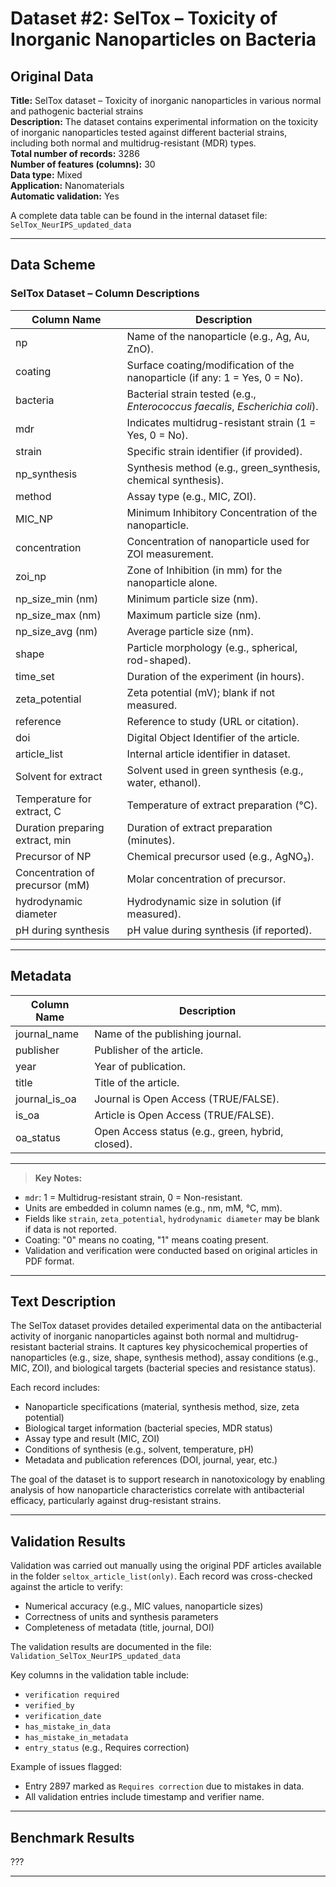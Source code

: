

# Dataset #2: SelTox – Toxicity of Inorganic Nanoparticles on Bacteria

## Original Data

**Title:** SelTox dataset – Toxicity of inorganic nanoparticles in various normal and pathogenic bacterial strains  
**Description:** The dataset contains experimental information on the toxicity of inorganic nanoparticles tested against different bacterial strains, including both normal and multidrug-resistant (MDR) types.  
**Total number of records:** 3286  
**Number of features (columns):** 30  
**Data type:** Mixed  
**Application:** Nanomaterials  
**Automatic validation:** Yes  

A complete data table can be found in the internal dataset file: `SelTox_NeurIPS_updated_data`

---

## Data Scheme

### SelTox Dataset – Column Descriptions

| **Column Name**               | **Description**                                                                 |
|------------------------------|---------------------------------------------------------------------------------|
| np                           | Name of the nanoparticle (e.g., Ag, Au, ZnO).                                  |
| coating                      | Surface coating/modification of the nanoparticle (if any: 1 = Yes, 0 = No).     |
| bacteria                     | Bacterial strain tested (e.g., *Enterococcus faecalis*, *Escherichia coli*).   |
| mdr                          | Indicates multidrug-resistant strain (1 = Yes, 0 = No).                         |
| strain                       | Specific strain identifier (if provided).                                      |
| np_synthesis                 | Synthesis method (e.g., green_synthesis, chemical synthesis).                   |
| method                       | Assay type (e.g., MIC, ZOI).                                                   |
| MIC_NP                       | Minimum Inhibitory Concentration of the nanoparticle.                          |
| concentration                | Concentration of nanoparticle used for ZOI measurement.                        |
| zoi_np                       | Zone of Inhibition (in mm) for the nanoparticle alone.                         |
| np_size_min (nm)             | Minimum particle size (nm).                                                    |
| np_size_max (nm)             | Maximum particle size (nm).                                                    |
| np_size_avg (nm)             | Average particle size (nm).                                                    |
| shape                        | Particle morphology (e.g., spherical, rod-shaped).                             |
| time_set                     | Duration of the experiment (in hours).                                         |
| zeta_potential               | Zeta potential (mV); blank if not measured.                                    |
| reference                    | Reference to study (URL or citation).                                          |
| doi                          | Digital Object Identifier of the article.                                      |
| article_list                 | Internal article identifier in dataset.                                        |
| Solvent for extract          | Solvent used in green synthesis (e.g., water, ethanol).                        |
| Temperature for extract, C   | Temperature of extract preparation (°C).                                       |
| Duration preparing extract, min | Duration of extract preparation (minutes).                              |
| Precursor of NP              | Chemical precursor used (e.g., AgNO₃).                                         |
| Concentration of precursor (mM) | Molar concentration of precursor.                                         |
| hydrodynamic diameter        | Hydrodynamic size in solution (if measured).                                   |
| pH during synthesis          | pH value during synthesis (if reported).                                       |

---

## Metadata

| **Column Name**    | **Description**                                      |
|--------------------|------------------------------------------------------|
| journal_name       | Name of the publishing journal.                      |
| publisher          | Publisher of the article.                            |
| year               | Year of publication.                                 |
| title              | Title of the article.                                |
| journal_is_oa      | Journal is Open Access (TRUE/FALSE).                 |
| is_oa              | Article is Open Access (TRUE/FALSE).                 |
| oa_status          | Open Access status (e.g., green, hybrid, closed).    |

---

> **Key Notes:**  
- `mdr`: 1 = Multidrug-resistant strain, 0 = Non-resistant.  
- Units are embedded in column names (e.g., nm, mM, °C, mm).  
- Fields like `strain`, `zeta_potential`, `hydrodynamic diameter` may be blank if data is not reported.  
- Coating: "0" means no coating, "1" means coating present.  
- Validation and verification were conducted based on original articles in PDF format.

---

## Text Description

The SelTox dataset provides detailed experimental data on the antibacterial activity of inorganic nanoparticles against both normal and multidrug-resistant bacterial strains. It captures key physicochemical properties of nanoparticles (e.g., size, shape, synthesis method), assay conditions (e.g., MIC, ZOI), and biological targets (bacterial species and resistance status).

Each record includes:

- Nanoparticle specifications (material, synthesis method, size, zeta potential)
- Biological target information (bacterial species, MDR status)
- Assay type and result (MIC, ZOI)
- Conditions of synthesis (e.g., solvent, temperature, pH)
- Metadata and publication references (DOI, journal, year, etc.)

The goal of the dataset is to support research in nanotoxicology by enabling analysis of how nanoparticle characteristics correlate with antibacterial efficacy, particularly against drug-resistant strains.

---

## Validation Results

Validation was carried out manually using the original PDF articles available in the folder `seltox_article_list(only)`. Each record was cross-checked against the article to verify:

- Numerical accuracy (e.g., MIC values, nanoparticle sizes)
- Correctness of units and synthesis parameters
- Completeness of metadata (title, journal, DOI)

The validation results are documented in the file: `Validation_SelTox_NeurIPS_updated_data`

Key columns in the validation table include:

- `verification required`
- `verified_by`
- `verification_date`
- `has_mistake_in_data`
- `has_mistake_in_metadata`
- `entry_status` (e.g., Requires correction)

Example of issues flagged:
- Entry 2897 marked as `Requires correction` due to mistakes in data.
- All validation entries include timestamp and verifier name.

---

## Benchmark Results

???

---

